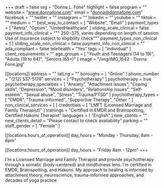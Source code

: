 +++
draft = false
org = "Donna L. Fone"
highlight = false
program = ""
website = "www.donnafone.com"
email = "donna@donnafone.com"
facebook = ""
twitter = ""
instagram = ""
linkedin = ""
youtube = ""
tiktok = ""
medium = ""
best_way_to_contact = [ "Website", "Email" ]
payment_types = [ "Aetna", "Optum", "UnitedHealthcare" ]
sliding_scale_clinical = false
payment_info_clinical = """
$250-$375, varies depending on length of session
Use of insurance subject to eligibility check"""
payment_types_non_clinical = [ ]
sliding_scale_non_clinical = false
payment_info_non_clinical = ""
ada_compliant = false
telehealth = "Yes"
tags = [ "individual" ]
client_requirements = ""
age_groups = [
  "Youth and Teenagers (14 to 19)",
  "Adults (19 to 64)",
  "Seniors (65+)"
]
image = "/img/IMG_1542 - Donna Fone.jpg"

[[locations]]
address = ""
latLng = ""
boroughs = [ "Online" ]
phone_number = "(212) 537-5178"
services = [ "Psychotherapy" ]
psychotherapy = true
psychotherapy_specialties = [
  "Anxiety",
  "Attachment issues",
  "Coping skills",
  "Depression",
  "Mood disorders",
  "Relationship issues",
  "Self-esteem",
  "Sexual abuse",
  "Stress",
  "Trauma/PTSD"
]
psychotherapy_types = [ "EMDR", "Trauma-informed", "Supportive Therapy", "Other " ]
non_clinical_services = [ ]
credentials = [ "LMFT (Licensed Marriage and Family Therapist)" ]
trainings = "Certified in EMDR and Brainspotting, Certified Hakomi Therapist"
languages = [ "English" ]
new_clients = ""
new_clients_detail = "Please contact to check availability"
parking = ""
staff_gender = [ "Female" ]

  [[locations.hours_of_operation]]
  day_hours = "Monday - Thursday, 8am - 6pm"

  [[locations.hours_of_operation]]
  day_hours = "Friday 8am - 12pm"
+++

I'm a Licensed Marriage and Family Therapist and provide psychotherapy through a somatic (body-centered) and mindfulness lens. I'm certified in EMDR, Brainspotting, and Hakomi. My approach to healing is informed by attachment theory, neuroscience, trauma-informed approaches, and decades of yoga practice
